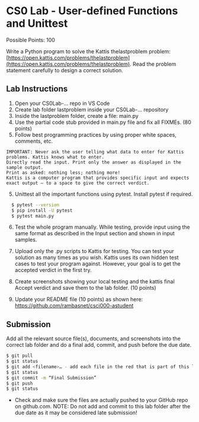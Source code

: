 # CS0 Lab - User-defined Functions and Unittest

Possible Points: 100

Write a Python program to solve the Kattis thelastproblem problem: [https://open.kattis.com/problems/thelastproblem](https://open.kattis.com/problems/thelastproblem). Read the problem statement carefully to design a correct solution.

## Lab Instructions

1. Open your CS0Lab-... repo in VS Code
2. Create lab folder lastproblem inside your CS0Lab-... repository
3. Inside the lastproblem folder, create a file: main.py
4. Use the partial code stub provided in main.py file and fix all FIXMEs. (80 points)
5. Follow best programming practices by using proper white spaces, comments, etc.

```
IMPORTANT: Never ask the user telling what data to enter for Kattis problems. Kattis knows what to enter.
Directly read the input. Print only the answer as displayed in the sample output.
Print as asked: nothing less; nothing more!
Kattis is a computer program that provides specific input and expects exact output – to a space to give the correct verdict.
```

5. Unittest all the important functions using pytest. Install pytest if required.

```bash
  $ pytest --version
  $ pip install -U pytest
  $ pytest main.py
```

6. Test the whole program manually. While testing, provide input using the same format as described in the Input section and shown in input samples.

7. Upload only the .py scripts to Kattis for testing. You can test your solution as many times as you wish. Kattis uses its own hidden test cases to test your program against. However, your goal is to get the accepted verdict in the first try.
8. Create screenshots showing your local testing and the kattis final Accept verdict and save them to the lab folder. (10 points)
9. Update your README file (10 points) as shown here: https://github.com/rambasnet/csci000-astudent

## Submission

Add all the relevant source file(s), documents, and screenshots into the correct lab folder and do a final add, commit, and push before the due date.

```bash
$ git pull
$ git status
$ git add <filename>… - add each file in the red that is part of this lab
$ git status
$ git commit -m “Final Submission”
$ git push
$ git status
```

- Check and make sure the files are actually pushed to your GitHub repo on github.com.
NOTE: Do not add and commit to this lab folder after the due date as it may be considered late submission!
